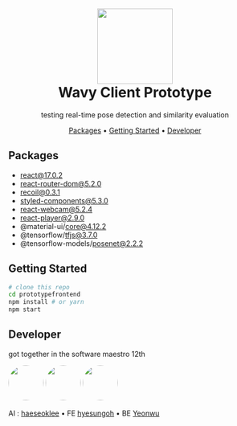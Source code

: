 <div align=center>

<h1> 
<img width="150px" src="https://user-images.githubusercontent.com/26461307/127677346-8bb6ca31-1d6c-4786-92d0-95ed98b15f0e.png"/> <br/>
Wavy Client Prototype </h1>

<p>testing real-time pose detection and similarity evaluation</p>
</div>

<p align="center">
  <a href="#packages">Packages</a> •
  <a href="#getting-started">Getting Started</a> •
  <a href="#developer">Developer</a>
</p>

## Packages

-   react@17.0.2
-   react-router-dom@5.2.0
-   recoil@0.3.1
-   styled-components@5.3.0
-   react-webcam@5.2.4
-   react-player@2.9.0
-   @material-ui/core@4.12.2
-   @tensorflow/tfjs@3.7.0
-   @tensorflow-models/posenet@2.2.2

## Getting Started

```bash
# clone this repo
cd prototypefrontend
npm install # or yarn
npm start
```

## Developer

got together in the software maestro 12th

<div align="left">

 <img src="https://avatars.githubusercontent.com/u/20268101?v=4" width="70px" style="border-radius:50%" />

 <img src="https://avatars.githubusercontent.com/u/26461307?v=4" width="70px" style="border-radius:50%" />

 <img src="https://avatars.githubusercontent.com/u/61102178?v=4" width="70px" style="border-radius:50%" />

</div>

AI : [haeseoklee](https://github.com/haeseoklee) • FE [hyesungoh](https://github.com/hyesungoh) • BE [Yeonwu](https://github.com/Yeonwu)
